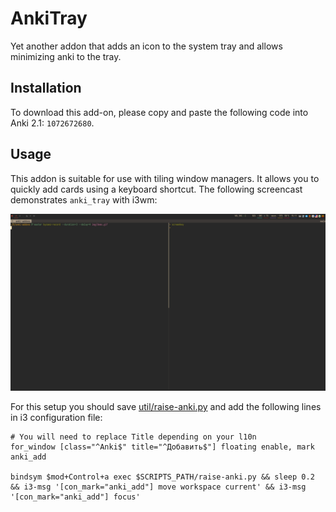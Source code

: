 # AnkiTray

Yet another addon that adds an icon to the system tray and allows minimizing anki to the tray.

## Installation

To download this add-on, please copy and paste the following code into Anki 2.1: `1072672680`.

## Usage

This addon is suitable for use with tiling window managers. It allows you to
quickly add cards using a keyboard shortcut. The following screencast
demonstrates `anki_tray` with i3wm:

![](./img/demo.gif)

For this setup you should save [util/raise-anki.py](./util/raise-anki.py) and add the following lines in i3 configuration file:

```
# You will need to replace Title depending on your l10n
for_window [class="^Anki$" title="^Добавить$"] floating enable, mark anki_add

bindsym $mod+Control+a exec $SCRIPTS_PATH/raise-anki.py && sleep 0.2 && i3-msg '[con_mark="anki_add"] move workspace current' && i3-msg '[con_mark="anki_add"] focus'
```
